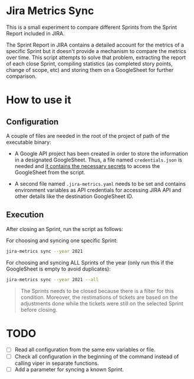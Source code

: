 # Jira Metrics Sync

This is a small experiment to compare different Sprints from the Sprint Report included in JIRA.
 
The Sprint Report in JIRA contains a detailed account for the metrics of a specific Sprint but it doesn't provide a mechanism to compare the metrics over time. This script attempts to solve that problem, extracting the report of each close Sprint, compiling statistics (as completed story points, change of scope, etc) and storing them on a GoogleSheet for further comparison.


# How to use it

## Configuration

A couple of files are needed in the root of the project of path of the executable binary:

* A Google API project has been created in order to store the information in a designated GoogleSheet. Thus, a file named `credentials.json` is needed and [it contains the necessary secrets](https://developers.google.com/workspace/guides/create-credentials#desktop) to access the GoogleSheet from the script.

* A second file named `.jira-metrics.yaml` needs to be set and contains environment variables as API credentials for accessing JIRA API and other details like the destination GoogleSheet ID.

## Execution

After closing an Sprint, run the script as follows:

For choosing and syncing one specific Sprint:
```bash
jira-metrics sync --year 2021
```

For choosing and syncing ALL Sprints of the year (only run this if the GoogleSheet is empty to avoid duplicates):
```bash
jira-metrics sync --year 2021 --all
```

> The Sprints needs to be closed because there is a filter for this condition. Moreover, the restimations of tickets are based on the adjustments done while the tickets were still on the selected Sprint before closing.

# TODO

- [ ] Read all configuration from the same env variables or file.
- [ ] Check all configuration in the beginning of the command instead of calling viper in separate functions.
- [ ] Add a parameter for syncing a known Sprint.
